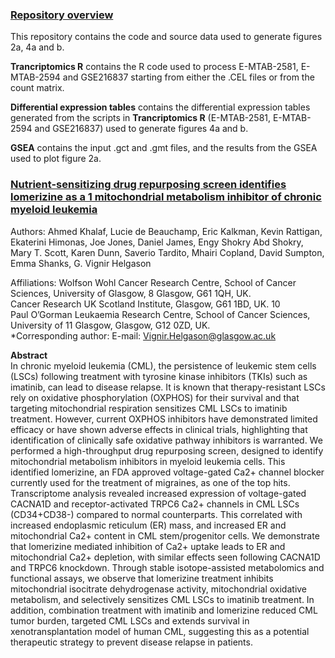 ### <ins> Repository overview
This repository contains the code and source data used to generate figures 2a, 4a and b. <br />

**Trancriptomics R** contains the R code used to process E-MTAB-2581, E-MTAB-2594 and GSE216837 starting from either the .CEL files or from the count matrix. <br />

**Differential expression tables** contains the differential expression tables generated from the scripts in **Trancriptomics R** (E-MTAB-2581, E-MTAB-2594 and GSE216837) used to generate figures 4a and b. <br />

**GSEA** contains the input .gct and .gmt files, and the results from the GSEA used to plot figure 2a. <br />
  
### <ins> Nutrient-sensitizing drug repurposing screen identifies lomerizine as a 1 mitochondrial metabolism inhibitor of chronic myeloid leukemia </ins>
Authors: Ahmed Khalaf, Lucie de Beauchamp, Eric Kalkman, Kevin Rattigan, Ekaterini Himonas, Joe Jones, Daniel James, Engy Shokry Abd Shokry, Mary T. Scott, Karen Dunn, Saverio Tardito, Mhairi Copland, David Sumpton, Emma Shanks, G. Vignir Helgason

Affiliations:
Wolfson Wohl Cancer Research Centre, School of Cancer Sciences, University of Glasgow, 8 Glasgow, G61 1QH, UK.  <br />
Cancer Research UK Scotland Institute, Glasgow, G61 1BD, UK. 10 <br />
Paul O’Gorman Leukaemia Research Centre, School of Cancer Sciences, University of 11 Glasgow, Glasgow, G12 0ZD, UK. <br />
*Corresponding author: E-mail: Vignir.Helgason@glasgow.ac.uk <br />

**Abstract** <br />
In chronic myeloid leukemia (CML), the persistence of leukemic stem cells (LSCs) following treatment with tyrosine kinase inhibitors (TKIs) such as imatinib, can lead to disease relapse. It is  known that therapy-resistant LSCs rely on oxidative phosphorylation (OXPHOS) for their survival  and that targeting mitochondrial respiration sensitizes CML LSCs to imatinib treatment. However, current OXPHOS inhibitors have demonstrated limited efficacy or have shown adverse effects in  clinical trials, highlighting that identification of clinically safe oxidative pathway inhibitors is warranted. We performed a high-throughput drug repurposing screen, designed to identify  mitochondrial metabolism inhibitors in myeloid leukemia cells. This identified lomerizine, an FDA approved voltage-gated Ca2+ channel blocker currently used for the treatment of migraines, as one of the top hits. Transcriptome analysis revealed increased expression of voltage-gated  CACNA1D and receptor-activated TRPC6 Ca2+ channels in CML LSCs (CD34+CD38-) compared to normal counterparts. This correlated with increased endoplasmic reticulum (ER) mass, and increased ER and mitochondrial Ca2+ content in CML stem/progenitor cells. We demonstrate that lomerizine mediated inhibition of Ca2+ uptake leads to ER and mitochondrial Ca2+ depletion, with similar effects seen following CACNA1D and TRPC6 knockdown. Through stable isotope-assisted metabolomics and functional assays, we observe that lomerizine treatment inhibits mitochondrial isocitrate dehydrogenase activity, mitochondrial oxidative metabolism, and selectively sensitizes CML LSCs to imatinib treatment. In addition, combination treatment with imatinib and lomerizine reduced CML tumor burden, targeted CML LSCs and extends survival in xenotransplantation model of human CML, suggesting this as a potential therapeutic strategy to prevent disease relapse  in patients.
